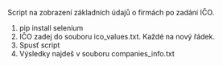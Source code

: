Script na zobrazení základních údajů o firmách po zadání IČO.
1) pip install selenium
2) IČO zadej do souboru ico_values.txt. Každé na nový řádek.
3) Spusť script
4) Výsledky najdeš v souboru companies_info.txt